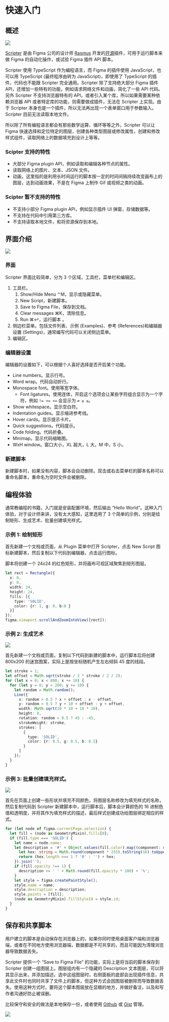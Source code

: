 # 快速入门

## 概述

![](images/scripter_banner.png)

[Scripter](https://www.figma.com/community/plugin/757836922707087381/Scripter) 是由 Figma 公司的设计师 [Rasmus](https://rsms.me/) 开发的[开源](https://github.com/rsms/scripter)插件，可用于运行脚本来做 Figma 的自动化操作，或试验 Figma 插件 API 脚本。

Scripter 使用 TypeScript 作为编程语言，而 Figma 的插件使用 JavaScript，也可以用 TypeScript (最终程序由转为 JavaScript)，即使用了 TypeScript 的插件，代码也不能跟 Scripter 完全通用。Scripter 除了支持绝大部分 Figma  插件 API，还增加一些特有的功能，例如请求网络文件和动画，简化了一些 API 代码。另外 Scripter 不支持浏览器特有的 API，或者引入某个库，所以如果需要某种依赖浏览器 API 或者特定库的功能，则需要做成插件，无法在 Scripter 上实现。由于 Scripter 本身也是一个插件，所以无法再出现一个表单窗口用于参数输入。Scripter 目前无法读取本地文件。

所以除了所有编程语言都会有那些数学运算、循环等等之外，Scripter 可以让 Figma 快速选择和定位特定的图层，创建各种类型图层或修改属性，创建和修改样式组件，读取网络上的数据填充到设计上等等。

### Scipter 支持的特性

- 大部分 Figma plugin API，例如读取和编辑各种节点的属性。
- 读取网络上的图片、文本、JSON 文件。
- 动画，这里指的是利用长时间运行的脚本按一定的时间间隔持续改变画布上的图层，达到动画效果，不是在 Figma 上制作 Gif 或视频之类的动画。

### Scipter 暂不支持的特性

- 不支持小部分  Figma plugin API，例如显示插件 UI 弹窗，存储数据等。
- 不支持在代码中引用第三方库。
- 不支持读取本地文件，和将资源保存到本地。

## 界面介绍

![](images/scripter_ui.png)

### 界面

Scripter 界面比较简单，分为 3 个区域，工具栏，菜单栏和编辑区。

1. 工具栏。
   1. Show/Hide Menu  ⌃M，显示或隐藏菜单。
   2. New Script，新建脚本。
   3. Save to Figma File，保存到文档。
   4. Clear messages ⌘K，清除信息。
   5. Run ⌘↩︎，运行脚本 。
2. 侧边栏菜单。包括文件列表、示例 (Examples)、参考 (References)和编辑器设置 (Settings)，通常编写代码可以关闭侧边菜单。
3. 编辑区。

### 编辑器设置

编辑器的设置如下，可以根据个人喜好选择是否开启某个功能。

- Line numbers。显示行号。
- Word wrap。代码自动折行。
- Monospace font。使用等宽字体。
  - Font ligatures。使用连体，开启这个选项会让某些字符组合显示为一个字符，例如 `!= >= <=` 会显示为 `≠ ≥ ≤`。
- Show whitespace。显示空白符。
- Indentation guides。显示缩进参考线。
- Hover cards。显示提示卡片。
- Quick suggestions。代码提示。
- Code folding。代码折叠。
- Minimap。显示代码缩略图。
- WxH window。窗口大小，XL 超大，L 大，M 中，S 小。

### 新建脚本

新建脚本时，如果没有内容，脚本会自动删除。双击或右击菜单栏的脚本名称可以重命名脚本，重命名为空时文件会被删除。

## 编程体验

通常教编程的书籍，入门就是安装配置环境，然后输出 “Hello World”。这种入门体验，对于设计师来讲，没有太大感知，这里选用了 3 个简单的示例，分别是绘制矩形、生成艺术、批量创建填充样式。

### 示例 1: 绘制矩形

首先新建一个文档或页面，从 Plugin 菜单中打开 Scripter，点击 New Script 图标新建脚本，然后复制以下代码到编辑器，点击运行图标。

脚本将创建一个 24x24 的红色矩形，并将画布可视区域聚焦到矩形图层。

```typescript
let rect = Rectangle({
  x: 0,
  y: 0,
  width: 24,
  height: 24,
  fills: [{
    type: 'SOLID',
    color: {r: 1, g: 0, b:0 }
  }]
});
figma.viewport.scrollAndZoomIntoView([rect]);
```

### 示例 2: 生成艺术

![](images/pattern_example.png)

首先新建一个文档或页面，复制以下代码到新建的脚本中，运行脚本后将创建 800x200 的迷宫图案，实际上是按坐标随机产生左右倾斜 45 度的线段。

```typescript
let stroke = 1;
let offset = Math.sqrt(stroke / 2 * stroke / 2 / 2);
for (let x = 0; x < 800; x += 10) {
  for (let y = 0; y < 200; y += 10) {
    let random = Math.random();
    Line({
      x: random > 0.5 ? x + offset : x - offset,
      y: random > 0.5 ? y + 10 + offset : y + offset,
      width: Math.sqrt(10 * 10 + 10 * 10),
      height: 0,
      rotation: random > 0.5 ? 45 : -45,
      strokeWeight: stroke,
      strokes: [
        {
          type: 'SOLID',
          color: {r: 0.5, g: 0.5, b: 0.5}
        }
      ]
    });
  }
}
```

### 示例 3: 批量创建填充样式。

![](images/create_fill_style.png)

首先在页面上创建一些形状并填充不同颜色，将图层名称修改为填充样式的名称，然后复制代码到 Scripter 新建脚本中，运行脚本后，脚本会计算颜色的 16 进制色值和透明度，并将其作为填充样式的描述，最后样式创建成功给图层绑定相应的样式。

```typescript
for (let node of figma.currentPage.selection) {
  let fill = (node as GeometryMixin).fills[0];
  if (fill.type === 'SOLID') {
    let name = node.name;
    let description = '#' + Object.values(fill.color).map((component: number) => {
      let hex: string = Math.round(component * 255).toString(16).toUpperCase();
      return (hex.length === 1 ? '0' : '') + hex;
    }).join('');
    if (fill.opacity !== 1) {
      description += ' ' + Math.round(fill.opacity * 100) + '%';
    }
    let style = figma.createPaintStyle();
    style.name = name;
    style.description = description;
    style.paints = [fill];
    (node as GeometryMixin).fillStyleId = style.id;
  }
}
```

## 保存和共享脚本

用户建立的脚本是自动保存在浏览器上的，如果你同时使用桌面客户端和浏览器端，或者在不同地方使用浏览器端，数据都是不可共享的，而且可能因为清理浏览器导致数据丢失。

Scripter 提供一个 “Save to Figma File” 的功能，实际上是将当前的脚本保存到 Scripter 创建一组图层上。图层组内有一个隐藏的 Description 文本图层，可以将其显示出来，并添加描述。选中这组图层时，右侧面板的底部会出现插件信息，共享此文件时也同时共享了文件上的脚本，但这种方式会因图层被删除而导致数据丢失。使用这种方式时，要将这个脚本图层放在显眼的地方，并做好备注，以及和写作者沟通好防止被误删。

比较保守和安全的做法是本地保存一份，或者使用 [Github](https://github.com/) 或 [Gist](https://gist.github.com/) 管理。

![](images/save_to_figma_file.png)
